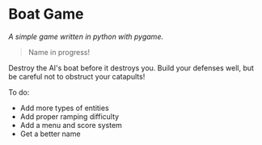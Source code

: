 Boat Game
=========

_A simple game written in python with pygame._

> Name in progress!

Destroy the AI's boat before it destroys you. Build your defenses well,
but be careful not to obstruct your catapults!

To do:
 * Add more types of entities
 * Add proper ramping difficulty
 * Add a menu and score system
 * Get a better name